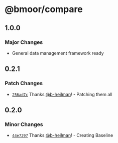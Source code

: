 # @bmoor/compare

## 1.0.0

### Major Changes

- General data management framework ready

## 0.2.1

### Patch Changes

- [`256ad7c`](https://github.com/b-heilman/bmoor-united/commit/256ad7cd531e7ccdf65c8c7dc0da95991f6c7c56) Thanks [@b-heilman](https://github.com/b-heilman)! - Patching them all

## 0.2.0

### Minor Changes

- [`44e7297`](https://github.com/b-heilman/bmoor-united/commit/44e7297e86bb599750f1d7706d946fac5ca6848c) Thanks [@b-heilman](https://github.com/b-heilman)! - Creating Baseline

